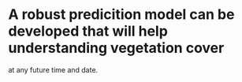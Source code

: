 ﻿# A robust predicition  model can be developed that will help understanding vegetation cover
  at any future time and date.
